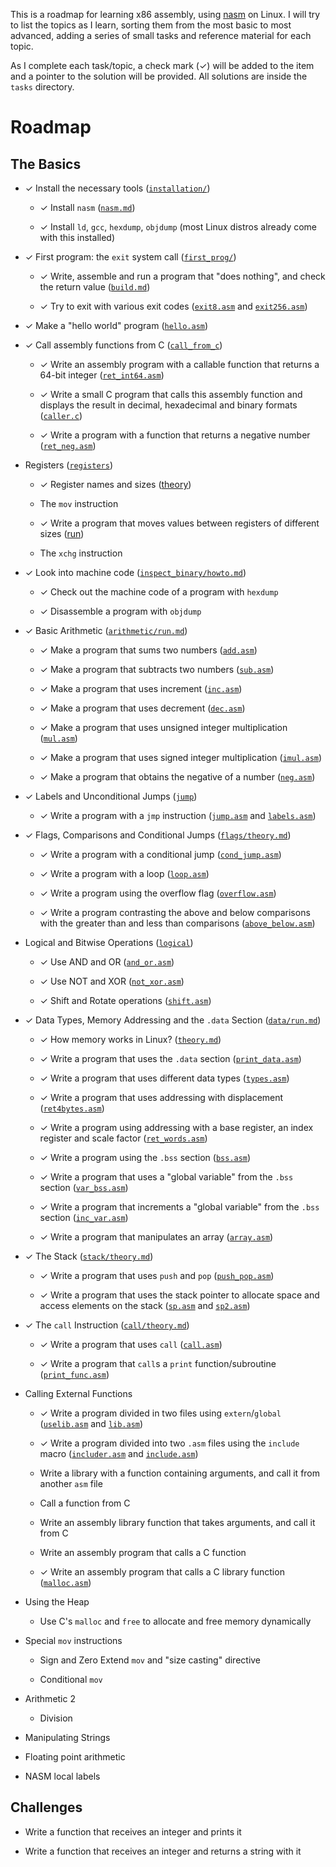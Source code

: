 This is a roadmap for learning x86 assembly, using
[nasm](https://www.nasm.us/) on Linux. I will try to list the topics as I
learn, sorting them from the most basic to most advanced, adding a series of
small tasks and reference material for each topic.

As I complete each task/topic, a check mark (✓) will be added to the item
and a pointer to the solution will be provided. All solutions are inside
the `tasks` directory.

# Roadmap

## The Basics

* ✓ Install the necessary tools ([`installation/`](tasks/installation))

  * ✓ Install `nasm` ([`nasm.md`](tasks/installation/nasm.md))

  * ✓ Install `ld`, `gcc`, `hexdump`, `objdump` (most Linux distros 
  already come with this installed)

* ✓ First program: the `exit` system call ([`first_prog/`](tasks/first_prog))

  * ✓ Write, assemble and run a program that "does nothing", and check 
  the return value ([`build.md`](tasks/first_prog/build.md))

  * ✓ Try to exit with various exit codes 
  ([`exit8.asm`](tasks/first_prog/exit8.asm) and
  [`exit256.asm`](tasks/first_prog/exit256.asm))

* ✓ Make a "hello world" program ([`hello.asm`](tasks/helloworld/hello.asm))

* ✓ Call assembly functions from C ([`call_from_c`](tasks/call_from_c/run.md))

  * ✓ Write an assembly program with a callable function that returns a
  64-bit integer ([`ret_int64.asm`](tasks/call_from_c/ret_int64.asm))

  * ✓ Write a small C program that calls this assembly function and displays
  the result in decimal, hexadecimal and binary formats 
  ([`caller.c`](tasks/call_from_c/caller.c))

  * ✓ Write a program with a function that returns a negative number
  ([`ret_neg.asm`](tasks/call_from_c/ret_neg.asm))

* Registers ([`registers`](tasks/registers))

  * ✓ Register names and sizes ([theory](tasks/registers/theory.md))

  * The `mov` instruction

  * ✓ Write a program that moves values between registers of different sizes
  ([run](tasks/registers/run.md))

  * The `xchg` instruction

* ✓ Look into machine code 
  ([`inspect_binary/howto.md`](tasks/inspect_binary/howto.md))

  * ✓ Check out the machine code of a program with `hexdump`

  * ✓ Disassemble a program with `objdump`

* ✓ Basic Arithmetic ([`arithmetic/run.md`](tasks/arithmetic/run.md))

  * ✓ Make a program that sums two numbers 
  ([`add.asm`](tasks/arithmetic/add.asm))

  * ✓ Make a program that subtracts two numbers
  ([`sub.asm`](tasks/arithmetic/sub.asm))
  
  * ✓ Make a program that uses increment
  ([`inc.asm`](tasks/arithmetic/inc.asm))

  * ✓ Make a program that uses decrement
  ([`dec.asm`](tasks/arithmetic/dec.asm))

  * ✓ Make a program that uses unsigned integer multiplication
  ([`mul.asm`](tasks/arithmetic/mul.asm))
  
  * ✓ Make a program that uses signed integer multiplication
  ([`imul.asm`](tasks/arithmetic/imul.asm))

  * ✓ Make a program that obtains the negative of a number
  ([`neg.asm`](tasks/arithmetic/neg.asm))

* ✓ Labels and Unconditional Jumps ([`jump`](tasks/jump))

  * ✓ Write a program with a `jmp` instruction
  ([`jump.asm`](tasks/jump/jump.asm) and [`labels.asm`](tasks/jump/labels.asm))

* ✓ Flags, Comparisons and Conditional Jumps 
  ([`flags/theory.md`](tasks/flags/theory.md))

  * ✓ Write a program with a conditional jump 
  ([`cond_jump.asm`](tasks/flags/cond_jump.asm))

  * ✓ Write a program with a loop ([`loop.asm`](tasks/flags/loop.asm))

  * ✓ Write a program using the overflow flag
  ([`overflow.asm`](tasks/flags/overflow.asm))

  * ✓ Write a program contrasting the above and below comparisons with the
  greater than and less than comparisons
  ([`above_below.asm`](tasks/flags/above_below.asm))

* Logical and Bitwise Operations ([`logical`](tasks/logical))

  * ✓ Use AND and OR ([`and_or.asm`](tasks/logical/and_or.asm))
  
  * ✓ Use NOT and XOR ([`not_xor.asm`](tasks/logical/not_xor.asm))

  * ✓ Shift and Rotate operations ([`shift.asm`](tasks/logical/shift.asm))

* ✓ Data Types, Memory Addressing and the `.data` Section
  ([`data/run.md`](tasks/data/run.md))

  * ✓ How memory works in Linux?
  ([`theory.md`](tasks/data/theory.md))

  * ✓ Write a program that uses the `.data` section
  ([`print_data.asm`](tasks/data/print_data.asm))
 
  * ✓ Write a program that uses different data types
  ([`types.asm`](tasks/data/types.asm))

  * ✓ Write a program that uses addressing with displacement
  ([`ret4bytes.asm`](tasks/data/ret4bytes.asm))

  * ✓ Write a program using addressing with a base register,
  an index register and scale factor
  ([`ret_words.asm`](tasks/data/ret_words.asm))

  * ✓ Write a program using the `.bss` section
  ([`bss.asm`](tasks/data/bss.asm))

  * ✓ Write a program that uses a "global variable" from the `.bss` section
  ([`var_bss.asm`](tasks/data/var_bss.asm))

  * ✓ Write a program that increments a "global variable" from the 
  `.bss` section ([`inc_var.asm`](tasks/data/inc_var.asm))

  * ✓ Write a program that manipulates an array
  ([`array.asm`](tasks/data/array.asm))

* ✓ The Stack ([`stack/theory.md`](tasks/stack/theory.md))

  * ✓ Write a program that uses `push` and `pop`
  ([`push_pop.asm`](tasks/stack/push_pop.asm))

  * ✓ Write a program that uses the stack pointer to allocate space and
  access elements on the stack ([`sp.asm`](tasks/stack/sp.asm) and
  [`sp2.asm`](tasks/stack/sp2.asm))

* ✓ The `call` Instruction ([`call/theory.md`](tasks/call/theory.md))

  * ✓ Write a program that uses `call` ([`call.asm`](tasks/call/call.asm))

  * ✓ Write a program that `call`s a `print` function/subroutine
  ([`print_func.asm`](tasks/call/print_func.asm))

* Calling External Functions

  * ✓ Write a program divided in two files using `extern`/`global`
  ([`uselib.asm`](tasks/extern/uselib.asm) and
  [`lib.asm`](tasks/extern/lib.asm))

  * ✓ Write a program divided into two `.asm` files using the `include` macro
  ([`includer.asm`](tasks/extern/includer.asm) and
  [`include.asm`](tasks/extern/include.asm))

  * Write a library with a function containing arguments, and call it from
  another `asm` file

  * Call a function from C

  * Write an assembly library function that takes arguments, and call it from C

  * Write an assembly program that calls a C function

  * ✓ Write an assembly program that calls a C library function
  ([`malloc.asm`](tasks/extern/malloc.asm))

* Using the Heap

  * Use C's `malloc` and `free` to allocate and free memory dynamically

* Special `mov` instructions

  * Sign and Zero Extend `mov` and "size casting" directive

  * Conditional `mov`

* Arithmetic 2

  * Division

* Manipulating Strings

* Floating point arithmetic

* NASM local labels

## Challenges

* Write a function that receives an integer and prints it

* Write a function that receives an integer and returns a string with it
